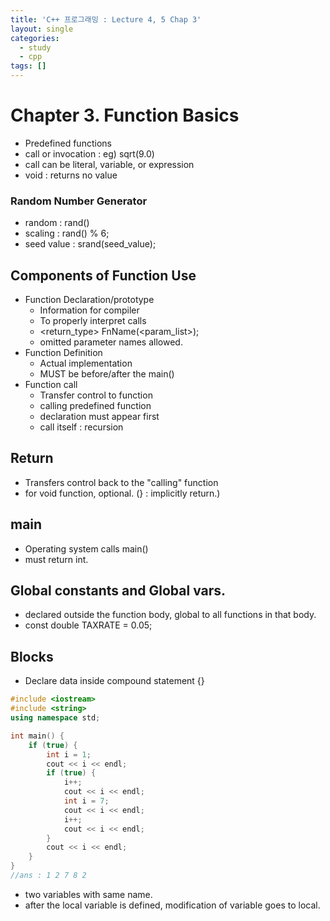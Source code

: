 ```yaml
---
title: 'C++ 프로그래밍 : Lecture 4, 5 Chap 3'
layout: single
categories:
  - study
  - cpp
tags: []
---
```



# Chapter 3. Function Basics

- Predefined functions
- call or invocation : eg) sqrt(9.0)
- call can be literal, variable, or expression
- void : returns no value

### Random Number Generator

- random : rand()
- scaling : rand() % 6;
- seed value : srand(seed_value);


## Components of Function Use

- Function Declaration/prototype
  - Information for compiler
  - To properly interpret calls
  - <return_type> FnName(<param_list>);
  - omitted parameter names allowed.
- Function Definition
  - Actual implementation 
  - MUST be before/after the main()
- Function call
  - Transfer control to function
  - calling predefined function
  - declaration must appear first
  - call itself : recursion

## Return

- Transfers control back to the "calling" function
- for void function, optional. (} : implicitly return.)

## main

- Operating system calls main()
- must return int. 

## Global constants and Global vars.

- declared outside the function body, global to all functions in that body.
- const double TAXRATE = 0.05;

## Blocks

- Declare data inside compound statement {}

```cpp
#include <iostream>  
#include <string>
using namespace std;

int main() {
	if (true) {
		int i = 1;
		cout << i << endl;
		if (true) {
			i++;
			cout << i << endl;
			int i = 7;
			cout << i << endl;
			i++;
			cout << i << endl;
		}
		cout << i << endl;
	}
}
//ans : 1 2 7 8 2
```

- two variables with same name.
- after the local variable is defined, modification of variable goes to local.
